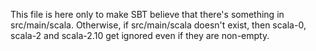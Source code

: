 This file is here only to make SBT believe that there's something in src/main/scala.
Otherwise, if src/main/scala doesn't exist, then scala-0, scala-2 and scala-2.10
get ignored even if they are non-empty.
